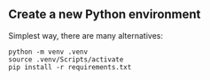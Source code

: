 ## Create a new Python environment

Simplest way, there are many alternatives:

```
python -m venv .venv
source .venv/Scripts/activate
pip install -r requirements.txt
```
